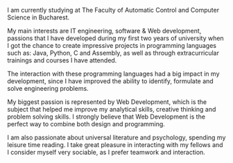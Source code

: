 I am currently studying at The Faculty of Automatic Control and Computer Science in Bucharest.

My main interests are IT engineering, software & Web development, passions that I have developed during my first two years of university when I got the chance to create impressive projects in programming languages such as: Java, Python, C and Assembly, as well as through extracurricular trainings and courses I have attended.

The interaction with these programming languages had a big impact in my development, since I have improved the ability to identify, formulate and solve engineering problems.

My biggest passion is represented by Web Development, which is the subject that helped me improve my analytical skills, creative thinking and problem solving skills. I strongly believe that Web Development is the perfect way to combine both design and programming.

I am also passionate about universal literature and psychology, spending my leisure time reading. I take great pleasure in interacting with my fellows and I consider myself very sociable, as I prefer teamwork and interaction.
